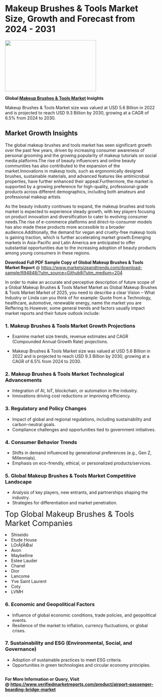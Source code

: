<H1>Makeup Brushes & Tools Market Size, Growth and Forecast from 2024 - 2031</H1><img class="aligncenter size-medium wp-image-584254" src="https://thirdeyenews.in/wp-content/uploads/2024/09/Global-Market-Research-300x168.jpeg" alt="" width="300" height="168" /><p><strong>Global&nbsp;<a href="https://www.marketsizeandtrends.com/download-sample/694848/?utm_source=Github8j?utm_medium=204">Makeup Brushes & Tools Market</a> Insights</strong></p><p>Makeup Brushes & Tools Market size was valued at USD 5.6 Billion in 2022 and is projected to reach USD 9.3 Billion by 2030, growing at a CAGR of 6.5% from 2024 to 2030.</p><p><h2>Market Growth Insights</h2> <p>The global makeup brushes and tools market has seen significant growth over the past few years, driven by increasing consumer awareness of personal grooming and the growing popularity of makeup tutorials on social media platforms.The rise of beauty influencers and online beauty communities has also contributed to the expansion of the market.Innovations in makeup tools, such as ergonomically designed brushes, sustainable materials, and advanced features like antimicrobial properties, have further enhanced their appeal.Furthermore, the market is supported by a growing preference for high-quality, professional-grade products across different demographics, including both amateurs and professional makeup artists.</p> <p></p> <p>As the beauty industry continues to expand, the makeup brushes and tools market is expected to experience steady growth, with key players focusing on product innovation and diversification to cater to evolving consumer needs.The rise of e-commerce platforms and direct-to-consumer models has also made these products more accessible to a broader audience.Additionally, the demand for vegan and cruelty-free makeup tools is gaining traction, which is further accelerating market growth.Emerging markets in Asia-Pacific and Latin America are anticipated to offer substantial opportunities due to the increasing adoption of beauty products among young consumers in these regions.</p> <p></p><p><span class=""><strong>Download Full PDF Sample Copy of Global Makeup Brushes & Tools Market Report</strong> @ <a href="https://www.marketsizeandtrends.com/download-sample/694848/?utm_source=Github8j?utm_medium=204" target="_blank">https://www.marketsizeandtrends.com/download-sample/694848/?utm_source=Github8j?utm_medium=204</a></span></p><p>In order to make an accurate and perceptive description of future scope of a Global&nbsp;Makeup Brushes & Tools Market Market as Global&nbsp;Makeup Brushes & Tools Market Market of 2025, you need to describe a clear Vision &ndash; What Industry or Linda can you think of for example: Quote from a Technology, healthcare, automotive, renewable energy, name the market you are Reffering to.However, some general trends and factors usually impact market reports and their future outlook include:</p><h3>1.&nbsp;<strong>Makeup Brushes & Tools Market Growth Projections</strong></h3><ul><li>Examine market size trends, revenue estimates and CAGR (Compounded Annual Growth Rate) projections.</li><li><p>Makeup Brushes & Tools Market size was valued at USD 5.6 Billion in 2022 and is projected to reach USD 9.3 Billion by 2030, growing at a CAGR of 6.5% from 2024 to 2030.</p></li></ul><h3>2.&nbsp;<strong>Makeup Brushes & Tools Market Technological Advancements</strong></h3><ul><li>Integration of AI, IoT, blockchain, or automation in the industry.</li><li>Innovations driving cost reductions or improving efficiency.</li></ul><h3>3.&nbsp;<strong>Regulatory and Policy Changes</strong></h3><ul><li>Impact of global and regional regulations, including sustainability and carbon-neutral goals.</li><li>Compliance challenges and opportunities tied to government initiatives.</li></ul><h3>4.&nbsp;<strong>Consumer Behavior Trends</strong></h3><ul><li>Shifts in demand influenced by generational preferences (e.g., Gen Z, Millennials).</li><li>Emphasis on eco-friendly, ethical, or personalized products/services.</li></ul><h3>5.&nbsp;<strong>Global Makeup Brushes & Tools Market Competitive Landscape</strong></h3><ul><li>Analysis of key players, new entrants, and partnerships shaping the industry.</li><li>Strategies for differentiation and market penetration.</li></ul><p data-pm-slice="1 1 []"><span style="color: inherit; font-family: inherit; font-size: 25px;">Top Global Makeup Brushes & Tools Market Companies</span></p><div class="" data-test-id=""><p><li>Shiseido</li><li> Etude House</li><li> LOrÃƒÂ©al</li><li> Avon</li><li> Maybelline</li><li> Estee Lauder</li><li> Chanel</li><li> Dior</li><li> Lancome</li><li> Yve Saint Laurent</li><li> Coty</li><li> LVMH</li></p></div><h3>6.&nbsp;<strong>Economic and Geopolitical Factors</strong></h3><ul><li>Influence of global economic conditions, trade policies, and geopolitical events.</li><li>Resilience of the market to inflation, currency fluctuations, or global crises.</li></ul><h3>7.&nbsp;<strong>Sustainability and ESG (Environmental, Social, and Governance)</strong></h3><ul><li>Adoption of sustainable practices to meet ESG criteria.</li><li>Opportunities in green technologies and circular economy principles.</li></ul><h2><strong style="font-size: 14px;">For More Information or Query, Visit @&nbsp;</strong><a style="background-color: #ffffff; font-size: 14px;" href="https://www.marketsizeandtrends.com/report/makeup-brushes-and-tools-market/" target="_blank">https://www.verifiedmarketreports.com/product/airport-passenger-boarding-bridge-market</a></h2>